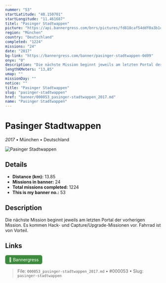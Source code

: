 ```yaml
---
nummer: "53"
startLatitude: "48.150701"
startLongitude: "11.461687"
titel: "Pasinger Stadtwappen"
picture: "https://api.bannergress.com/bnrs/pictures/fd818caf54ddf0a3b1cdbe1e34009f71"
region: "München"
country: "Deutschland"
completed: "1224"
missions: "24"
date: "2017"
bg-link: "https://bannergress.com/banner/pasinger-stadtwappen-0d09"
onyx: "0"
description: "Die nächste Mission beginnt jeweils am letzten Portal der vorherigen Mission. Es kommen Hack- und Capture/Upgrade-Missionen vor. Fahrrad ist von Vorteil."
lengthKMeters: "13,85"
umap: ""
missionDay: ""
notice: ""
title: "Pasinger Stadtwappen"
slug: "pasinger-stadtwappen"
href: "banner/000053_pasinger-stadtwappen_2017.md"
name: "Pasinger Stadtwappen"
---
```

# Pasinger Stadtwappen

*2017* • München • Deutschland

![Pasinger Stadtwappen](https://api.bannergress.com/bnrs/pictures/fd818caf54ddf0a3b1cdbe1e34009f71)



## Details
- **Distance (km):** 13.85
- **Missions in banner:** 24
- **Total missions completed:** 1224
- **This is my banner no.:** 53



## Description
Die nächste Mission beginnt jeweils am letzten Portal der vorherigen Mission. Es kommen Hack- und Capture/Upgrade-Missionen vor. Fahrrad ist von Vorteil.



## Links
<a href="https://bannergress.com/banner/pasinger-stadtwappen-0d09" target="_blank" style="display:inline-block;margin-right:8px;padding:6px 12px;background:#3c8b3c;color:#fff;text-decoration:none;border-radius:6px;">🔗 Bannergress</a>



> File: `000053_pasinger-stadtwappen_2017.md` • #000053 • Slug: `pasinger-stadtwappen`
